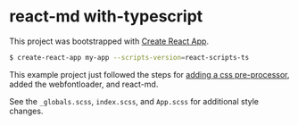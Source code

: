 # react-md with-typescript
This project was bootstrapped with [Create React App](https://github.com/facebookincubator/create-react-app).

```bash
$ create-react-app my-app --scripts-version=react-scripts-ts
```

This example project just followed the steps for [adding a css pre-processor](https://github.com/facebookincubator/create-react-app/blob/master/packages/react-scripts/template/README.md#adding-a-css-preprocessor-sass-less-etc),
added the webfontloader, and react-md.

See the `_globals.scss`, `index.scss`, and `App.scss` for additional style changes.
